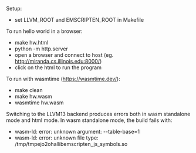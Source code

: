 Setup:
   - set LLVM_ROOT and EMSCRIPTEN_ROOT in Makefile

To run hello world in a browser:
   - make hw.html
   - python -m http.server
   - open a browser and connect to host (eg. http://miranda.cs.illinois.edu:8000/)
   - click on the html to run the program

To run with wasmtime (https://wasmtime.dev/):
   - make clean
   - make hw.wasm
   - wasmtime hw.wasm

Switching to the LLVM13 backend produces errors both in wasm standalone mode and html mode. In wasm standalone mode, the build fails with:

- wasm-ld: error: unknown argument: --table-base=1
- wasm-ld: error: unknown file type: /tmp/tmpejo2ohallibemscripten_js_symbols.so
